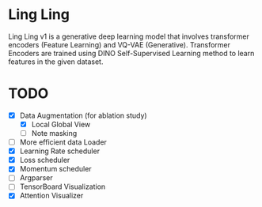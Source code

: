 # Ling Ling
 
Ling Ling v1 is a generative deep learning model that involves transformer encoders (Feature Learning) and VQ-VAE (Generative).
Transformer Encoders are trained using DINO Self-Supervised Learning method to learn features in the given dataset. 

# TODO
- [x] Data Augmentation (for ablation study)
    - [x] Local Global View
    - [ ] Note masking
- [ ] More efficient data Loader
- [x] Learning Rate scheduler
- [x] Loss scheduler
- [x] Momentum scheduler
- [ ] Argparser
- [ ] TensorBoard Visualization
- [x] Attention Visualizer